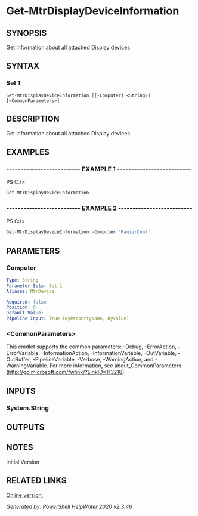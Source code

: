 # Get-MtrDisplayDeviceInformation

## SYNOPSIS
Get information about all attached Display devices

## SYNTAX

### Set 1
```
Get-MtrDisplayDeviceInformation [[-Computer] <String>] [<CommonParameters>]
```

## DESCRIPTION
Get information about all attached Display devices

## EXAMPLES

### -------------------------- EXAMPLE 1 --------------------------
PS C:\\\>
```powershell
Get-MtrDisplayDeviceInformation
```

### -------------------------- EXAMPLE 2 --------------------------
PS C:\\\>
```powershell
Get-MtrDisplayDeviceInformation -Computer 'RanierConf'
```

## PARAMETERS

### Computer


```yaml
Type: String
Parameter Sets: Set 1
Aliases: MtrDevice

Required: false
Position: 0
Default Value: 
Pipeline Input: True (ByPropertyName, ByValue)
```

### \<CommonParameters\>
This cmdlet supports the common parameters: -Debug, -ErrorAction, -ErrorVariable, -InformationAction, -InformationVariable, -OutVariable, -OutBuffer, -PipelineVariable, -Verbose, -WarningAction, and -WarningVariable. For more information, see about_CommonParameters (http://go.microsoft.com/fwlink/?LinkID=113216).

## INPUTS

### System.String


## OUTPUTS

## NOTES

Initial Version

## RELATED LINKS

[Online version:](https://docs.microsoft.com/en-us/MicrosoftTeams/rooms/rooms-operations)


*Generated by: PowerShell HelpWriter 2020 v2.3.46*
